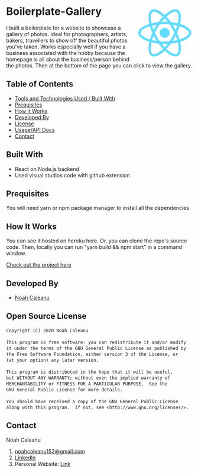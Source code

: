# Boilerplate-Gallery <img align="right" alt="Sorry, Cannot find photo!" src="./public/logo192.png" width="150px" height="150px" >

I built a boilerplate for a website to showcase a gallery of photos. Ideal for photographers, artists, bakers, travellers to show off the beautiful photos you've taken. Works especially well if you have a business associated with the hobby because the homepage is all about the business/person behind the photos. Then at the bottom of the page you can click to view the gallery. 



<!-- TABLE OF CONTENTS -->
## Table of Contents

* [Tools and Technologies Used / Built With](#built-with)
* [Prequisites](#prequisites)
* [How it Works](#how-it-works)
* [Developed By](#developed-by)
* [License](#open-source-license)
* [Usage/API Docs](#usage--api-docs)
* [Contact](#contact)




## Built With
* React on Node.js backend
* Used visual studios code with github extension




## Prequisites

You will need yarn or npm package manager to install all the dependencies




## How It Works

You can see it hosted on heroku here. Or, you can clone the repo's source code. Then, locally you can run "yarn build && npm start" in a command window.

[Check out the project here](https://obscure-coast-37755.herokuapp.com/)




## Developed By

- [Noah Caleanu](https://github.com/caleanunoah)





## Open Source License

```
Copyright (C) 2020 Noah Caleanu

This program is free software: you can redistribute it and/or modify
it under the terms of the GNU General Public License as published by
the Free Software Foundation, either version 3 of the License, or
(at your option) any later version.

This program is distributed in the hope that it will be useful,
but WITHOUT ANY WARRANTY; without even the implied warranty of
MERCHANTABILITY or FITNESS FOR A PARTICULAR PURPOSE.  See the
GNU General Public License for more details.

You should have received a copy of the GNU General Public License
along with this program.  If not, see <http://www.gnu.org/licenses/>.
```





## Contact

Noah Caleanu
  1. noahcaleanu152@gmail.com
  2. [LinkedIn](https://www.linkedin.com/in/noah-caleanu/) 
  3. Personal Website: [Link](https://noah-caleanu.ca/)







